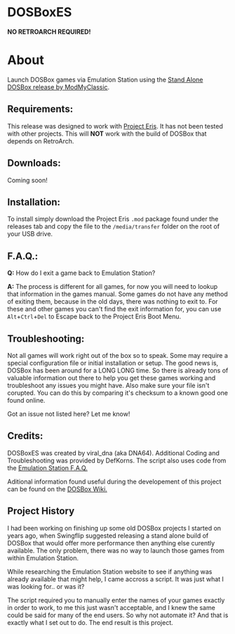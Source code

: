 # DOSBoxES

**NO RETROARCH REQUIRED!**

# About

Launch DOSBox games via Emulation Station using the [Stand Alone DOSBox release by ModMyClassic](https://classicmodscloud.com/project_eris/mods/1.0.0/dosbox_0.7.4_SONYPSC-cfb0146.mod).


## Requirements:

This release was designed to work with [Project Eris](https://modmyclassic.com/project-eris/). It has not been tested with other projects. This will **NOT** work with the build of DOSBox that depends on RetroArch.

## Downloads:

Coming soon!

## Installation:

To install simply download the Project Eris `.mod` package found under the releases tab and copy the file to the `/media/transfer` folder on the root of your USB drive.

## F.A.Q.:

**Q:** How do I exit a game back to Emulation Station?

**A:** The process is different for all games, for now you will need to lookup that information in the games manual. Some games do not have any method of exiting them, because in the old days, there was nothing to exit to. For these and other games you can't find the exit information for, you can use `Alt`+`Ctrl`+`Del` to Escape back to the Project Eris Boot Menu.

## Troubleshooting:

Not all games will work right out of the box so to speak. Some may require a special configuration file or initial installation or setup. The good news is, DOSBox has been around for a LONG LONG time. So there is already tons of valuable information out there to help you get these games working and troubleshoot any issues you might have. Also make sure your file isn't corupted. You can do this by comparing it's checksum to a known good one found online.

Got an issue not listed here? Let me know!

## Credits:

DOSBoxES was created by viral_dna (aka DNA64). 
Additional Coding and Troubleshooting was provided by DefKorns.
The script also uses code from the [Emulation Station F.A.Q.](https://emulationstation.org/faq.html)

Aditional information found useful during the developement of this project can be found on the [DOSBox Wiki.](https://www.dosbox.com/wiki/Usage)

## Project History

I had been working on finishing up some old DOSBox projects I started on years ago, when Swingflip suggested releasing a stand alone build of DOSBox that would offer more performance then anything else curently available. The only problem, there was no way to launch those games from within Emulation Station. 

While researching the Emulation Station website to see if anything was already available that might help, I came accross a script. It was just what I was looking for.. or was it?

The script required you to manually enter the names of your games exactly in order to work, to me this just wasn't acceptable, and I knew the same could be said for many of the end users. So why not automate it? And that is exactly what I set out to do. The end result is this project.

